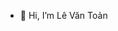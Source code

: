 - 👋 Hi, I’m Lê Văn Toản


<!---
letoan1/letoan1 is a ✨ special ✨ repository because its `README.md` (this file) appears on your GitHub profile.
You can click the Preview link to take a look at your changes.
--->
